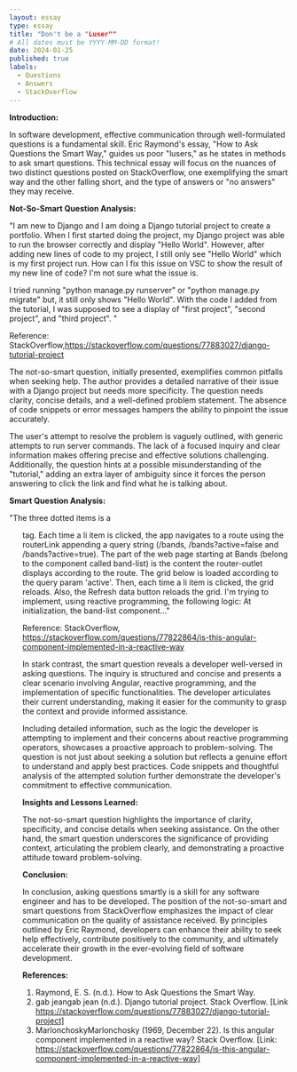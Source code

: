```yaml
---
layout: essay
type: essay
title: "Don't be a "Luser""
# All dates must be YYYY-MM-DD format!
date: 2024-01-25
published: true
labels:
  - Questions
  - Answers
  - StackOverflow
---
```


**Introduction:**

In software development, effective communication through well-formulated questions is a fundamental skill. Eric Raymond's essay, "How to Ask Questions the Smart Way," guides us poor "lusers," as he states in methods to ask smart questions. This technical essay will focus on the nuances of two distinct questions posted on StackOverflow, one exemplifying the smart way and the other falling short, and the type of answers or "no answers" they may receive.

**Not-So-Smart Question Analysis:**

"I am new to Django and I am doing a Django tutorial project to create a portfolio. When I first started doing the project, my Django project was able to run the browser correctly and display "Hello World". However, after adding new lines of code to my project, I still only see "Hello World" which is my first project run. How can I fix this issue on VSC to show the result of my new line of code? I'm not sure what the issue is.

I tried running "python manage.py runserver" or "python manage.py migrate" but, it still only shows "Hello World". With the code I added from the tutorial, I was supposed to see a display of "first project", "second project", and "third project". " 

Reference: StackOverflow,https://stackoverflow.com/questions/77883027/django-tutorial-project


The not-so-smart question, initially presented, exemplifies common pitfalls when seeking help. The author provides a detailed narrative of their issue with a Django project but needs more specificity. The question needs clarity, concise details, and a well-defined problem statement. The absence of code snippets or error messages hampers the ability to pinpoint the issue accurately.

The user's attempt to resolve the problem is vaguely outlined, with generic attempts to run server commands. The lack of a focused inquiry and clear information makes offering precise and effective solutions challenging. Additionally, the question hints at a possible misunderstanding of the "tutorial," adding an extra layer of ambiguity since it forces the person answering to click the link and find what he is talking about.

**Smart Question Analysis:**

"The three dotted items is a <ul> tag. Each time a li item is clicked, the app navigates to a route using the routerLink appending a query string (/bands, /bands?active=false and /bands?active=true). The part of the web page starting at Bands (belong to the component called band-list) is the content the router-outlet displays according to the route. The grid below is loaded according to the query param 'active'. Then, each time a li item is clicked, the grid reloads.
Also, the Refresh data button reloads the grid. I'm trying to implement, using reactive programming, the following logic:
At initialization, the band-list component..."

Reference: 
StackOverflow, https://stackoverflow.com/questions/77822864/is-this-angular-component-implemented-in-a-reactive-way

In stark contrast, the smart question reveals a developer well-versed in asking questions. The inquiry is structured and concise and presents a clear scenario involving Angular, reactive programming, and the implementation of specific functionalities. The developer articulates their current understanding, making it easier for the community to grasp the context and provide informed assistance.

Including detailed information, such as the logic the developer is attempting to implement and their concerns about reactive programming operators, showcases a proactive approach to problem-solving. The question is not just about seeking a solution but reflects a genuine effort to understand and apply best practices. Code snippets and thoughtful analysis of the attempted solution further demonstrate the developer's commitment to effective communication.

**Insights and Lessons Learned:**

The not-so-smart question highlights the importance of clarity, specificity, and concise details when seeking assistance. On the other hand, the smart question underscores the significance of providing context, articulating the problem clearly, and demonstrating a proactive attitude toward problem-solving.

**Conclusion:**

In conclusion, asking questions smartly is a skill for any software engineer and has to be developed. The position of the not-so-smart and smart questions from StackOverflow emphasizes the impact of clear communication on the quality of assistance received. By principles outlined by Eric Raymond, developers can enhance their ability to seek help effectively, contribute positively to the community, and ultimately accelerate their growth in the ever-evolving field of software development.

**References:**
  1. Raymond, E. S. (n.d.). How to Ask Questions the Smart Way. 
  1. gab jeangab jean (n.d.). Django tutorial project. Stack Overflow. [Link https://stackoverflow.com/questions/77883027/django-tutorial-project]
  1. MarlonchoskyMarlonchosky (1969, December 22). Is this angular component implemented in a reactive way? Stack Overflow. [Link: https://stackoverflow.com/questions/77822864/is-this-angular-component-implemented-in-a-reactive-way]



